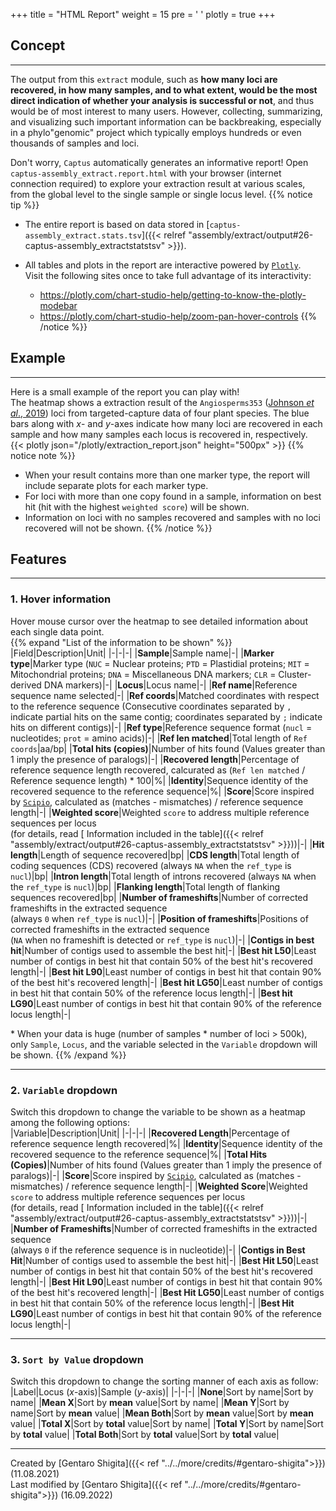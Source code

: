 +++
title = "HTML Report"
weight = 15
pre = '<i class="fas fa-chart-bar"></i> '
plotly = true
+++

## Concept

---
The output from this `extract` module, such as **how many loci are recovered, in how many samples, and to what extent, would be the most direct indication of whether your analysis is successful or not**, and thus would be of most interest to many users.
However, collecting, summarizing, and visualizing such important information can be backbreaking, especially in a phylo"genomic" project which typically employs hundreds or even thousands of samples and loci.  

Don't worry, `Captus` automatically generates an informative report!
Open `captus-assembly_extract.report.html` with your browser (internet connection required) to explore your extraction result at various scales, from the global level to the single sample or single locus level.
{{% notice tip %}}

- The entire report is based on data stored in [`captus-assembly_extract.stats.tsv`]({{< relref "assembly/extract/output#26-captus-assembly_extractstatstsv" >}}).
- All tables and plots in the report are interactive powered by [`Plotly`](https://plotly.com/python).  
Visit the following sites once to take full advantage of its interactivity:

  - <https://plotly.com/chart-studio-help/getting-to-know-the-plotly-modebar>
  - <https://plotly.com/chart-studio-help/zoom-pan-hover-controls>
{{% /notice %}}

## Example

---
Here is a small example of the report you can play with!  
The heatmap shows a extraction result of the `Angiosperms353` ([Johnson *et al*., 2019](https://doi.org/10.1093/sysbio/syy086)) loci from targeted-capture data of four plant species.
The blue bars along with *x*- and *y*-axes indicate how many loci are recovered in each sample and how many samples each locus is recovered in, respectively.  
{{< plotly json="/plotly/extraction_report.json" height="500px" >}}
{{% notice note %}}

- When your result contains more than one marker type, the report will include separate plots for each marker type.
- For loci with more than one copy found in a sample, information on best hit (hit with the highest `weighted score`) will be shown.
- Information on loci with no samples recovered and samples with no loci recovered will not be shown.
{{% /notice %}}

## Features

---

### 1. Hover information

Hover mouse cursor over the heatmap to see detailed information about each single data point.  
{{% expand "List of the information to be shown" %}}
|Field|Description|Unit|
|-|-|-|
|**Sample**|Sample name|-|
|**Marker type**|Marker type (`NUC` = Nuclear proteins; `PTD` = Plastidial proteins; `MIT` = Mitochondrial proteins; `DNA` = Miscellaneous DNA markers; `CLR` = Cluster-derived DNA markers)|-|
|**Locus**|Locus name|-|
|**Ref name**|Reference sequence name selected|-|
|**Ref coords**|Matched coordinates with respect to the reference sequence (Consecutive coordinates separated by `,` indicate partial hits on the same contig; coordinates separated by `;` indicate hits on different contigs)|-|
|**Ref type**|Reference sequence format (`nucl` = nucleotides; `prot` = amino acids)|-|
|**Ref len matched**|Total length of `Ref coords`|aa/bp|
|**Total hits (copies)**|Number of hits found (Values greater than 1 imply the presence of paralogs)|-|
|**Recovered length**|Percentage of reference sequence length recovered, calcurated as (`Ref len matched` / Reference sequence length) * 100|%|
|**Identity**|Sequence identity of the recovered sequence to the reference sequence|%|
|**Score**|Score inspired by [`Scipio`](https://www.webscipio.org/help/webscipio#setting), calculated as (matches - mismatches) / reference sequence length|-|
|**Weighted score**|Weighted `score` to address multiple reference sequences per locus<br>(for details, read [<i class="fab fa-readme"></i> Information included in the table]({{< relref "assembly/extract/output#26-captus-assembly_extractstatstsv" >}}))|-|
|**Hit length**|Length of sequence recovered|bp|
|**CDS length**|Total length of coding sequences (CDS) recovered (always `NA` when the `ref_type` is `nucl`)|bp|
|**Intron length**|Total length of introns recovered (always `NA` when the `ref_type` is `nucl`)|bp|
|**Flanking length**|Total length of flanking sequences recovered|bp|
|**Number of frameshifts**|Number of corrected frameshifts in the extracted sequence<br>(always `0` when `ref_type` is `nucl`)|-|
|**Position of frameshifts**|Positions of corrected frameshifts in the extracted sequence<br>(`NA` when no frameshift is detected or `ref_type` is `nucl`)|-|
|**Contigs in best hit**|Number of contigs used to assemble the best hit|-|
|**Best hit L50**|Least number of contigs in best hit that contain 50% of the best hit's recovered length|-|
|**Best hit L90**|Least number of contigs in best hit that contain 90% of the best hit's recovered length|-|
|**Best hit LG50**|Least number of contigs in best hit that contain 50% of the reference locus length|-|
|**Best hit LG90**|Least number of contigs in best hit that contain 90% of the reference locus length|-|

\* When your data is huge (number of samples * number of loci > 500k), only `Sample`, `Locus`, and the variable selected in the `Variable` dropdown will be shown.
{{% /expand %}}

---

### 2. `Variable` dropdown

Switch this dropdown to change the variable to be shown as a heatmap among the following options:  
|Variable|Description|Unit|
|-|-|-|
|**Recovered Length**|Percentage of reference sequence length recovered|%|
|**Identity**|Sequence identity of the recovered sequence to the reference sequence|%|
|**Total Hits (Copies)**|Number of hits found (Values greater than 1 imply the presence of paralogs)|-|
|**Score**|Score inspired by [`Scipio`](https://www.webscipio.org/help/webscipio#setting), calculated as (matches - mismatches) / reference sequence length|-|
|**Weighted Score**|Weighted `score` to address multiple reference sequences per locus<br>(for details, read [<i class="fab fa-readme"></i> Information included in the table]({{< relref "assembly/extract/output#26-captus-assembly_extractstatstsv" >}}))|-|
|**Number of Frameshifts**|Number of corrected frameshifts in the extracted sequence<br>(always `0` if the reference sequence is in nucleotide)|-|
|**Contigs in Best Hit**|Number of contigs used to assemble the best hit|-|
|**Best Hit L50**|Least number of contigs in best hit that contain 50% of the best hit's recovered length|-|
|**Best Hit L90**|Least number of contigs in best hit that contain 90% of the best hit's recovered length|-|
|**Best Hit LG50**|Least number of contigs in best hit that contain 50% of the reference locus length|-|
|**Best Hit LG90**|Least number of contigs in best hit that contain 90% of the reference locus length|-|

---

### 3. `Sort by Value` dropdown

Switch this dropdown to change the sorting manner of each axis as follow:
|Label|Locus (*x*-axis)|Sample (*y*-axis)|
|-|-|-|
|**None**|Sort by name|Sort by name|
|**Mean X**|Sort by **mean** value|Sort by name|
|**Mean Y**|Sort by name|Sort by **mean** value|
|**Mean Both**|Sort by **mean** value|Sort by **mean** value|
|**Total X**|Sort by **total** value|Sort by name|
|**Total Y**|Sort by name|Sort by **total** value|
|**Total Both**|Sort by **total** value|Sort by **total** value|

---
Created by [Gentaro Shigita]({{< ref "../../more/credits/#gentaro-shigita">}}) (11.08.2021)  
Last modified by [Gentaro Shigita]({{< ref "../../more/credits/#gentaro-shigita">}}) (16.09.2022)
